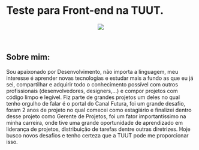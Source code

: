 # Teste para Front-end na TUUT. 

<p align="center"><img src="https://cdn.rawgit.com/tuutcreative/front-end/master/TUUT.svg"></p>
<br>

## Sobre mim:
Sou apaixonado por Desenvolvimento, não importa a linguagem, meu interesse é aprender novas tecnologias e estudar mais a fundo as que eu já sei, compartilhar e adquirir todo o conhecimento possível com outros profissionais (desenvolvedores, designers,…) e compor projetos com código limpo e legível. Fiz parte de grandes projetos um deles no qual tenho orgulho de falar é o portal do Canal Futura, foi um grande desafio, foram 2 anos de projeto no qual comecei como estagiário e finalizei dentro desse projeto como Gerente de Projetos, foi um fator importantíssimo na minha carreira, onde tive uma grande oportunidade de aprendizado em liderança de projetos, distribuição de tarefas dentre outras diretrizes. Hoje busco novos desafios e tenho certeza que a  TUUT pode me proporcionar isso.

